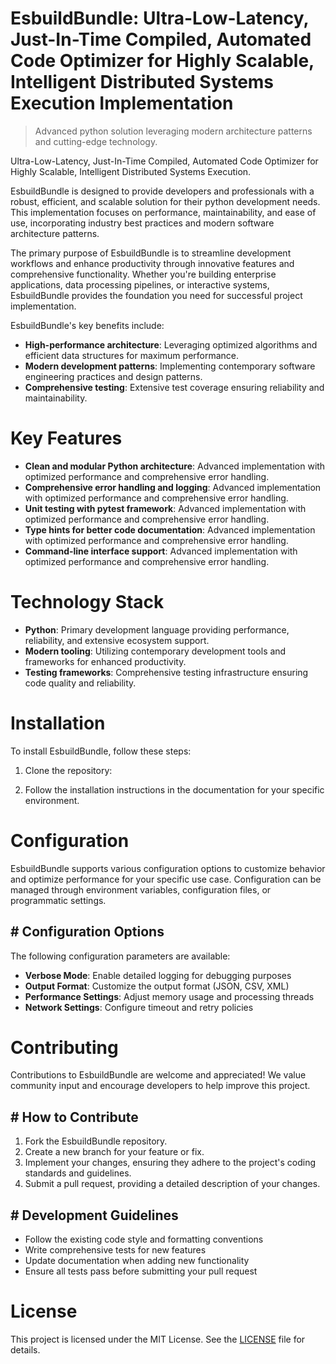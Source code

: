 <!-- fallback_EsbuildBundle_20251015210619_47726 -->

# EsbuildBundle: Ultra-Low-Latency, Just-In-Time Compiled, Automated Code Optimizer for Highly Scalable, Intelligent Distributed Systems Execution Implementation
> Advanced python solution leveraging modern architecture patterns and cutting-edge technology.

Ultra-Low-Latency, Just-In-Time Compiled, Automated Code Optimizer for Highly Scalable, Intelligent Distributed Systems Execution.

EsbuildBundle is designed to provide developers and professionals with a robust, efficient, and scalable solution for their python development needs. This implementation focuses on performance, maintainability, and ease of use, incorporating industry best practices and modern software architecture patterns.

The primary purpose of EsbuildBundle is to streamline development workflows and enhance productivity through innovative features and comprehensive functionality. Whether you're building enterprise applications, data processing pipelines, or interactive systems, EsbuildBundle provides the foundation you need for successful project implementation.

EsbuildBundle's key benefits include:

* **High-performance architecture**: Leveraging optimized algorithms and efficient data structures for maximum performance.
* **Modern development patterns**: Implementing contemporary software engineering practices and design patterns.
* **Comprehensive testing**: Extensive test coverage ensuring reliability and maintainability.

# Key Features

* **Clean and modular Python architecture**: Advanced implementation with optimized performance and comprehensive error handling.
* **Comprehensive error handling and logging**: Advanced implementation with optimized performance and comprehensive error handling.
* **Unit testing with pytest framework**: Advanced implementation with optimized performance and comprehensive error handling.
* **Type hints for better code documentation**: Advanced implementation with optimized performance and comprehensive error handling.
* **Command-line interface support**: Advanced implementation with optimized performance and comprehensive error handling.

# Technology Stack

* **Python**: Primary development language providing performance, reliability, and extensive ecosystem support.
* **Modern tooling**: Utilizing contemporary development tools and frameworks for enhanced productivity.
* **Testing frameworks**: Comprehensive testing infrastructure ensuring code quality and reliability.

# Installation

To install EsbuildBundle, follow these steps:

1. Clone the repository:


2. Follow the installation instructions in the documentation for your specific environment.

# Configuration

EsbuildBundle supports various configuration options to customize behavior and optimize performance for your specific use case. Configuration can be managed through environment variables, configuration files, or programmatic settings.

## # Configuration Options

The following configuration parameters are available:

* **Verbose Mode**: Enable detailed logging for debugging purposes
* **Output Format**: Customize the output format (JSON, CSV, XML)
* **Performance Settings**: Adjust memory usage and processing threads
* **Network Settings**: Configure timeout and retry policies

# Contributing

Contributions to EsbuildBundle are welcome and appreciated! We value community input and encourage developers to help improve this project.

## # How to Contribute

1. Fork the EsbuildBundle repository.
2. Create a new branch for your feature or fix.
3. Implement your changes, ensuring they adhere to the project's coding standards and guidelines.
4. Submit a pull request, providing a detailed description of your changes.

## # Development Guidelines

* Follow the existing code style and formatting conventions
* Write comprehensive tests for new features
* Update documentation when adding new functionality
* Ensure all tests pass before submitting your pull request

# License

This project is licensed under the MIT License. See the [LICENSE](https://github.com/lisaantal/EsbuildBundle/blob/main/LICENSE) file for details.
